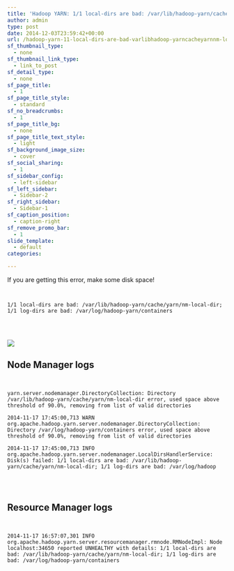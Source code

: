 ```yaml
---
title: 'Hadoop YARN: 1/1 local-dirs are bad: /var/lib/hadoop-yarn/cache/yarn/nm-local-dir; 1/1 log-dirs are bad: /var/log/hadoop-yarn/containers'
author: admin
type: post
date: 2014-12-03T23:59:42+00:00
url: /hadoop-yarn-11-local-dirs-are-bad-varlibhadoop-yarncacheyarnnm-local-dir-11-log-dirs-are-bad-varloghadoop-yarncontainers/
sf_thumbnail_type:
  - none
sf_thumbnail_link_type:
  - link_to_post
sf_detail_type:
  - none
sf_page_title:
  - 1
sf_page_title_style:
  - standard
sf_no_breadcrumbs:
  - 1
sf_page_title_bg:
  - none
sf_page_title_text_style:
  - light
sf_background_image_size:
  - cover
sf_social_sharing:
  - 1
sf_sidebar_config:
  - left-sidebar
sf_left_sidebar:
  - Sidebar-2
sf_right_sidebar:
  - Sidebar-1
sf_caption_position:
  - caption-right
sf_remove_promo_bar:
  - 1
slide_template:
  - default
categories:

---
```

If you are getting this error, make some disk space!

<pre><code class="bash">

1/1 local-dirs are bad: /var/lib/hadoop-yarn/cache/yarn/nm-local-dir; 1/1 log-dirs are bad: /var/log/hadoop-yarn/containers

</code></pre>

&nbsp;

[<img src="https://cdn.gethue.com/uploads/2014/12/yarn-rm-unhealty-1024x331.png" />][1]

## Node Manager logs

<pre><code class="bash">

yarn.server.nodemanager.DirectoryCollection: Directory /var/lib/hadoop-yarn/cache/yarn/nm-local-dir error, used space above threshold of 90.0%, removing from list of valid directories

2014-11-17 17:45:00,713 WARN org.apache.hadoop.yarn.server.nodemanager.DirectoryCollection: Directory /var/log/hadoop-yarn/containers error, used space above threshold of 90.0%, removing from list of valid directories

2014-11-17 17:45:00,713 INFO org.apache.hadoop.yarn.server.nodemanager.LocalDirsHandlerService: Disk(s) failed: 1/1 local-dirs are bad: /var/lib/hadoop-yarn/cache/yarn/nm-local-dir; 1/1 log-dirs are bad: /var/log/hadoop

</code></pre>

&nbsp;

## Resource Manager logs

<pre><code class="bash">

2014-11-17 16:57:07,301 INFO org.apache.hadoop.yarn.server.resourcemanager.rmnode.RMNodeImpl: Node localhost:34650 reported UNHEALTHY with details: 1/1 local-dirs are bad: /var/lib/hadoop-yarn/cache/yarn/nm-local-dir; 1/1 log-dirs are bad: /var/log/hadoop-yarn/containers

</code></pre>

&nbsp;

 [1]: https://cdn.gethue.com/uploads/2014/12/yarn-rm-unhealty.png
